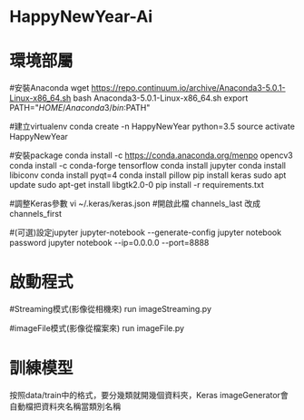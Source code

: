 # HappyNewYear-Ai

# 環境部屬
#安裝Anaconda
wget https://repo.continuum.io/archive/Anaconda3-5.0.1-Linux-x86_64.sh
bash Anaconda3-5.0.1-Linux-x86_64.sh
export PATH="$HOME/Anaconda3/bin:$PATH"

#建立virtualenv
conda create -n HappyNewYear python=3.5
source activate HappyNewYear

#安裝package 
conda install -c https://conda.anaconda.org/menpo opencv3
conda install -c conda-forge tensorflow
conda install jupyter
conda install libiconv
conda install pyqt=4
conda install pillow
pip install keras
sudo apt update
sudo apt-get install libgtk2.0-0
pip install -r requirements.txt

#調整Keras參數
vi ~/.keras/keras.json   #開啟此檔
channels_last 改成 channels_first  

#(可選)設定jupyter 
jupyter-notebook --generate-config
jupyter notebook password
jupyter notebook --ip=0.0.0.0 --port=8888

# 啟動程式
#Streaming模式(影像從相機來)
run imageStreaming.py

#imageFile模式(影像從檔案來)
run imageFile.py

# 訓練模型
按照data/train中的格式，要分幾類就開幾個資料夾，Keras imageGenerator會自動檔把資料夾名稱當類別名稱